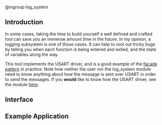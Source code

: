 @ingroup log_system

## Introduction

In some cases, taking the time to build yourself a well defined and crafted tool can save you an immense amount time in the future. In my opinion, a logging subsystem is one of those cases. It can help to root out tricky bugs by telling you when each function is being entered and exited, and the state of variables along the way. 

This tool implements the USART driver, and is a good example of the [facade pattern][Facade_Pattern_URL] in practice. Note how neither the user nor the log_system module need to know anything about how the message is sent over USART in order to send the messages. If you **would** like to know how the USART driver, see the module [here][USART_Module_URL].

## Interface



## Example Application


[Facade_Pattern_URL]: https://en.wikipedia.org/wiki/Facade_pattern

[USART_Module_URL]: https://jason-duffy.github.io/AVRly/html/group__usart.html